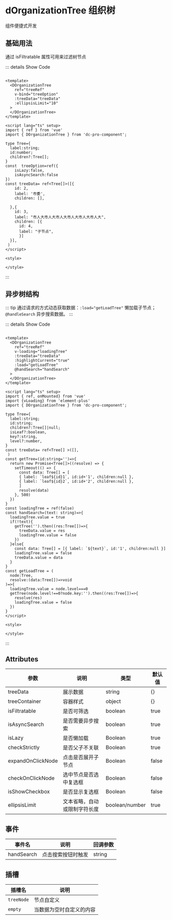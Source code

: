 <!--
 * @Date: 2023-11-10 09:26:45
 * @Auth: 873768511@qq.com
 * @LastEditors: 873768511@qq.com
 * @LastEditTime: 2023-11-14 10:21:10
 * @FilePath: \dc-component\docs\component\dOrganizationTree.md
-->

# dOrganizationTree 组织树

组件便捷式开发

## 基础用法

通过 isFiltratable 属性可用来过滤树节点

  <dOrganizationTree></dOrganizationTree>


::: details Show Code

```vue

<template>
  <DOrganizationTree
    ref="treeRef"
    v-bind="treeOption"
    :treeData="treeData"
    :ellipsisLimit="10"
  >
  </DOrganizationTree>
</template>

<script lang="ts" setup>
import { ref } from 'vue'
import { DOrganizationTree } from 'dc-pro-component';

type Tree={
  label:string;
  id:number;
  children?:Tree[];
}
const  treeOption=ref({
    isLazy:false,
    isAsyncSearch:false
})
const treeData= ref<Tree[]>([{
    id: 2,
    label: '市委',
    children: [],

  },{
    id: 3,
    label: "市人大市人大市人大市人大市人大市人大",
    children: [{
      id: 4,
      label: "子节点",
      }]
  }],
 )
</script>

<style>

</style>
```

:::

## 异步树结构


::: tip
通过请求的方式动态获取数据：`:load="getLoadTree"` 懒加载子节点；`@handleSearch` 异步搜索数据。
:::



<dOrganizationTreeAsync/>

::: details Show Code

```vue

<template>
  <DOrganizationTree
    ref="treeRef"
    v-loading="loadingTree"
    :treeData="treeData"
    :highlightCurrent="true"
    :load="getLoadTree"
    @handSearch="handSearch"
  >
  </DOrganizationTree>
</template>

<script lang="ts" setup>
import { ref, onMounted} from 'vue'
import {vLoading} from 'element-plus'
import { DOrganizationTree } from 'dc-pro-component';

type Tree={
  label:string;
  id:string;
  children?:Tree[]|null;
  isLeaf?:boolean,
  key?:string,
  level?:number,
}
const treeData= ref<Tree[] >([],
 )
const getTree=(id:string='')=>{
  return new Promise<Tree[]>((resolve) => {
    setTimeout(() => {
      const data: Tree[] = [
      { label: `leaf${id}1`, id:id+'1', children:null },
      { label: `leaf${id}2`, id:id+'2', children:null },
      ]
      resolve(data)
    }, 500)
  })
}
const loadingTree = ref(false)
const handSearch=(text: string)=>{
  loadingTree.value = true
  if(!text){
    getTree('').then((res:Tree[])=>{
      treeData.value = res
      loadingTree.value = false
    })
  }else{
    const data: Tree[] = [{ label: `${text}`, id:'1', children:null }]
    loadingTree.value = false
    treeData.value = data
  }
}
const getLoadTree = (
  node:Tree,
  resolve:(data:Tree[])=>void
)=>{
  loadingTree.value = node.level===0
  getTree(node.level!==0?node.key:'').then((res:Tree[])=>{
    resolve(res)
    loadingTree.value = false
  })
}
</script>

<style>

</style>
```
:::
## Attributes

| 参数 | 说明 | 类型  | 默认值  |
| ---- | ---- | ------ | ------------------- |
| treeData | 展示数据 | string | {} |
| treeContainer | 容器样式 | object | {} |
| isFiltratable | 是否可筛选 | boolean | true |
| isAsyncSearch | 是否需要异步搜索 | boolean | true |
| isLazy | 是否懒加载 | Boolean | true |
| checkStrictly | 是否父子不关联 | Boolean | true |
| expandOnClickNode | 点击是否展开子节点 | Boolean | false |
| checkOnClickNode | 选中节点是否选中复选框 | Boolean | false |
| isShowCheckbox | 是否显示复选框 | Boolean | false |
| ellipsisLimit | 文本省略，自动或限制字符长度 | boolean/number | true |

<!-- ## 方法

| 方法 | 描述 | 参数  | 
| ---- | ---- | ------ |  -->


## 事件

| 事件名 | 说明 | 回调参数  | 
| ---- | ---- | ------ | 
| handSearch | 点击搜索按钮时触发 | string | 

## 插槽

| 插槽名 | 说明 |
|--------|------|
| `treeNode` | 节点自定义 |
| `empty` | 当数据为空时自定义的内容 |

